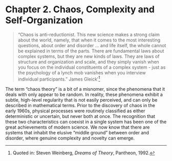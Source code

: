 # Chapter 2. Chaos, Complexity and Self-Organization

> “Chaos is anti-reductionist. This new science makes a strong claim about the world, namely, that when it comes to the most interesting questions, about order and disorder ... and life itself, the whole cannot be explained in terms of the parts. There are fundamental laws about complex systems, but they are new kinds of laws. They are laws of structure and organization and scale, and they simply vanish when you focus on the individual constituents of a complex system - just as the psychology of a lynch mob vanishes when you interview individual participants.” James Gleick'[^1]

The term “chaos theory” is a bit of a misnomer, since the phenomena that it deals with only appear to be random. In reality, these phenomena exhibit a subtle, high-level regularity that is not easily perceived, and can only be described in mathematical terms. Prior to the discovery of chaos in the early 1960s, physical processes were routinely classified as either deterministic or uncertain, but never both at once. The recognition that these two characteristics can coexist in a single system has been one of the great achievements of modern science. We now know that there are systems that inhabit the elusive “middle ground” between order and disorder, where genuine complexity and novelty can emerge.

[^1]: Quoted in: Steven Weinberg, *Dreams of Theory*, Pantheon, 1992.
